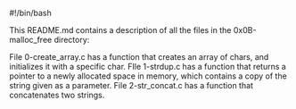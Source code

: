 #!/bin/bash

This README.md contains a description of all the files in the 0x0B-malloc_free directory:

File 0-create_array.c has a function that creates an array of chars, and initializes it with a specific char.
FIle 1-strdup.c has a function that returns a pointer to a newly allocated space in memory, which contains a copy of the string given as a parameter.
File 2-str_concat.c has a function that concatenates two strings.
